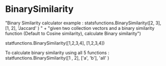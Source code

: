 # BinarySimilarity


"Binary Similarity calculator example : statsfunctions.BinarySimilarity([2, 3], [1, 2], 'Jaccard' ) "
            + "given two collection vectors and a binary similarity function (Default to Cosine similarity), calculate Binary similarity")
            
statfunctions.BinarySimilarity([1,2,3,4], [1,2,3,4])

To calculate binary similarity using all 5 functions : 
statfunctions.BinarySimilarity([1 , 2], ['a', 'b'], 'all' )